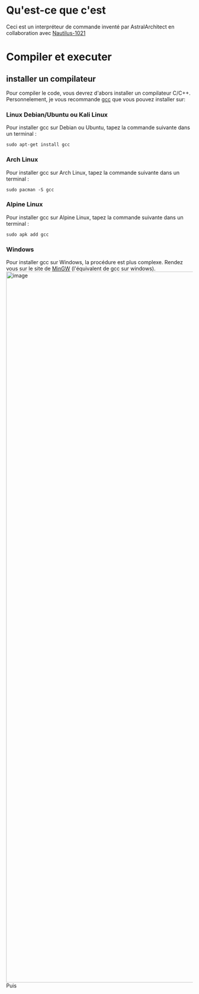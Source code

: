 # Qu'est-ce que c'est

Ceci est un interpréteur de commande inventé par AstralArchitect en collaboration avec [Nautilus-1021](https://github.com/Nautilus-1021)

# Compiler et executer

## installer un compilateur
Pour compiler le code, vous devrez d'abors installer un compilateur C/C++. Personnelement, je vous recommande [gcc](https://gcc.gnu.org/) que vous pouvez installer sur:
### Linux Debian/Ubuntu ou Kali Linux
 Pour installer gcc sur Debian ou Ubuntu, tapez la commande suivante dans un terminal :
  ```
  sudo apt-get install gcc
  ```
### Arch Linux
  Pour installer gcc sur Arch Linux, tapez la commande suivante dans un terminal :
  ```
  sudo pacman -S gcc
  ```
### Alpine Linux
  Pour installer gcc sur Alpine Linux, tapez la commande suivante dans un terminal :
  ```
  sudo apk add gcc
  ```
### Windows
  Pour installer gcc sur Windows, la procédure est plus complexe. Rendez vous sur le site de [MinGW](https://www.mingw-w64.org/) (l'équivalent de gcc sur windows).
  <img width="1920" alt="image" src="https://github.com/AstralArchitect/AstralCommandeInterpreter/assets/154975712/97d38d2b-a223-4025-84c1-9c7b514c29c0">
  Puis
